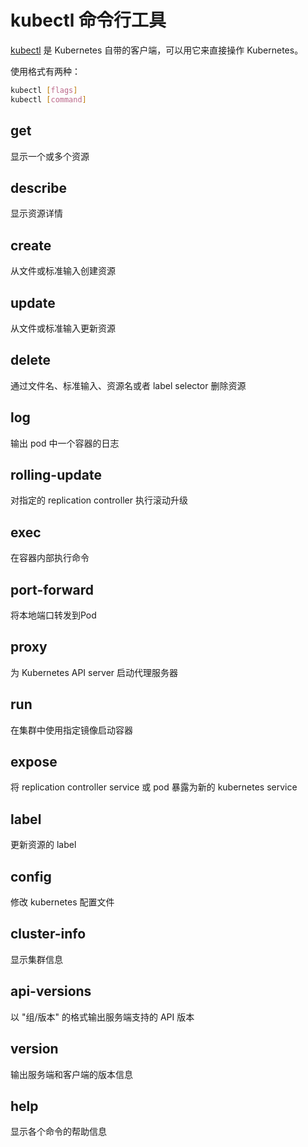 # kubectl 命令行工具

[kubectl](https://github.com/kubernetes/kubernetes) 是 Kubernetes 自带的客户端，可以用它来直接操作 Kubernetes。

使用格式有两种：

```bash
kubectl [flags]
kubectl [command]
```

## get

显示一个或多个资源

## describe

显示资源详情

## create

从文件或标准输入创建资源

## update

从文件或标准输入更新资源

## delete

通过文件名、标准输入、资源名或者 label selector 删除资源

## log

输出 pod 中一个容器的日志

## rolling-update

对指定的 replication controller 执行滚动升级

## exec

在容器内部执行命令

## port-forward

将本地端口转发到Pod

## proxy

为 Kubernetes API server 启动代理服务器

## run

在集群中使用指定镜像启动容器

## expose

将 replication controller service 或 pod 暴露为新的 kubernetes service

## label

更新资源的 label

## config

修改 kubernetes 配置文件

## cluster-info

显示集群信息

## api-versions

以 "组/版本" 的格式输出服务端支持的 API 版本

## version

输出服务端和客户端的版本信息

## help

显示各个命令的帮助信息
